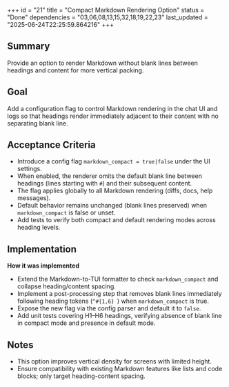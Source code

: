 +++
id = "21"
title = "Compact Markdown Rendering Option"
status = "Done"
dependencies = "03,06,08,13,15,32,18,19,22,23"
last_updated = "2025-06-24T22:25:59.864216"
+++

## Summary
Provide an option to render Markdown without blank lines between headings and content for more vertical packing.

## Goal
Add a configuration flag to control Markdown rendering in the chat UI and logs so that headings render immediately adjacent to their content with no separating blank line.

## Acceptance Criteria

- Introduce a config flag `markdown_compact = true|false` under the UI settings.
- When enabled, the renderer omits the default blank line between headings (lines starting with `#`) and their subsequent content.
- The flag applies globally to all Markdown rendering (diffs, docs, help messages).
- Default behavior remains unchanged (blank lines preserved) when `markdown_compact` is false or unset.
- Add tests to verify both compact and default rendering modes across heading levels.

## Implementation

**How it was implemented**  
- Extend the Markdown-to-TUI formatter to check `markdown_compact` and collapse heading/content spacing.
- Implement a post-processing step that removes blank lines immediately following heading tokens (`^#{1,6} `) when `markdown_compact` is true.
- Expose the new flag via the config parser and default it to `false`.
- Add unit tests covering H1–H6 headings, verifying absence of blank line in compact mode and presence in default mode.

## Notes

- This option improves vertical density for screens with limited height.
- Ensure compatibility with existing Markdown features like lists and code blocks; only target heading-content spacing.
